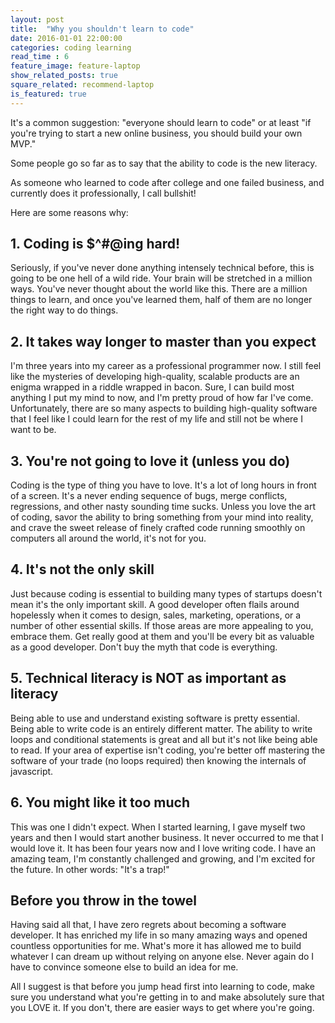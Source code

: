 ```yaml
---
layout: post
title:  "Why you shouldn't learn to code"
date: 2016-01-01 22:00:00
categories: coding learning
read_time : 6
feature_image: feature-laptop
show_related_posts: true
square_related: recommend-laptop
is_featured: true
---
```


It's a common suggestion: "everyone should learn to code" or at least "if you're trying to start a new online business, you should build your own MVP."

Some people go so far as to say that the ability to code is the new literacy.

As someone who learned to code after college and one failed business, and currently does it professionally, I call bullshit!

Here are some reasons why:

## 1. Coding is $^#@ing hard!

Seriously, if you've never done anything intensely technical before, this is going to be one hell of a wild ride. Your brain will be stretched in a million ways. You've never thought about the world like this. There are a million things to learn, and once you've learned them, half of them are no longer the right way to do things.

## 2. It takes way longer to master than you expect

I'm three years into my career as a professional programmer now. I still feel like the mysteries of developing high-quality, scalable products are an enigma wrapped in a riddle wrapped in bacon. Sure, I can build most anything I put my mind to now, and I'm pretty proud of how far I've come. Unfortunately, there are so many aspects to building high-quality software that I feel like I could learn for the rest of my life and still not be where I want to be.

## 3. You're not going to love it (unless you do)

Coding is the type of thing you have to love. It's a lot of long hours in front of a screen. It's a never ending sequence of bugs, merge conflicts, regressions, and other nasty sounding time sucks. Unless you love the art of coding, savor the ability to bring something from your mind into reality, and crave the sweet release of finely crafted code running smoothly on computers all around the world, it's not for you.

## 4. It's not the only skill

Just because coding is essential to building many types of startups doesn't mean it's the only important skill. A good developer often flails around hopelessly when it comes to design, sales, marketing, operations, or a number of other essential skills. If those areas are more appealing to you, embrace them. Get really good at them and you'll be every bit as valuable as a good developer. Don't buy the myth that code is everything.

## 5. Technical literacy is NOT as important as literacy

Being able to use and understand existing software is pretty essential. Being able to write code is an entirely different matter. The ability to write loops and conditional statements is great and all but it's not like being able to read. If your area of expertise isn't coding, you're better off mastering the software of your trade (no loops required) then knowing the internals of javascript.

## 6. You might like it too much

This was one I didn't expect. When I started learning, I gave myself two years and then I would start another business. It never occurred to me that I would love it. It has been four years now and I love writing code. I have an amazing team, I'm constantly challenged and growing, and I'm excited for the future. In other words: "It's a trap!"

## Before you throw in the towel

Having said all that, I have zero regrets about becoming a software developer. It has enriched my life in so many amazing ways and opened countless opportunities for me. What's more it has allowed me to build whatever I can dream up without relying on anyone else. Never again do I have to convince someone else to build an idea for me.

All I suggest is that before you jump head first into learning to code, make sure you understand what you're getting in to and make absolutely sure that you LOVE it. If you don't, there are easier ways to get where you're going.
